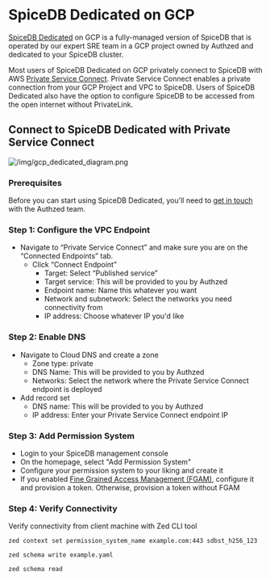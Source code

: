 # SpiceDB Dedicated on GCP


[SpiceDB Dedicated](/spicedb-dedicated/overview) on GCP is a fully-managed version of SpiceDB that is operated by our expert SRE team in a GCP project owned by Authzed and dedicated to your SpiceDB cluster.


Most users of SpiceDB Dedicated on GCP privately connect to SpiceDB with AWS [Private Service Connect](https://cloud.google.com/vpc/docs/private-service-connect). Private Service Connect enables a private connection from your GCP Project and VPC to SpiceDB. Users of SpiceDB Dedicated also have the option to configure SpiceDB to be accessed from the open internet without PrivateLink.  


## Connect to SpiceDB Dedicated with Private Service Connect


![/img/gcp_dedicated_diagram.png](/img/gcp_dedicated_diagram.png)


### Prerequisites
Before you can start using SpiceDB Dedicated, you'll need to [get in touch](https://authzed.com/call) with the Authzed team.


### Step 1: Configure the VPC Endpoint
- Navigate to “Private Service Connect” and make sure you are on the “Connected Endpoints” tab.
   - Click “Connect Endpoint”
       - Target: Select “Published service”
       - Target service: This will be provided to you by Authzed
       - Endpoint name: Name this whatever you want
       - Network and subnetwork: Select the networks you need connectivity from
       - IP address: Choose whatever IP you'd like


### Step 2: Enable DNS
- Navigate to Cloud DNS and create a zone
   - Zone type: private
   - DNS Name: This will be provided to you by Authzed
   - Networks: Select the network where the Private Service Connect endpoint is deployed
- Add record set
   - DNS name: This will be provided to you by Authzed
   - IP address: Enter your Private Service Connect endpoint IP


### Step 3: Add Permission System
- Login to your SpiceDB management console
- On the homepage, select "Add Permission System"
- Configure your permission system to your liking and create it
- If you enabled [Fine Grained Access Management (FGAM)](/spicedb-dedicated/fgam), configure it and provision a token. Otherwise, provision a token without FGAM


### Step 4: Verify Connectivity
Verify connectivity from client machine with Zed CLI tool
``` zed
zed context set permission_system_name example.com:443 sdbst_h256_123
```
``` zed
zed schema write example.yaml
```
``` zed
zed schema read
```

